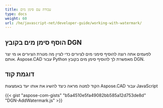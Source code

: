```yaml
---
title: עבודה עם סימן מים
type: docs
weight: 60
url: /he/javascript-net/developer-guide/working-with-watermark/
---
```


## **הוסף סימן מים בקובץ DGN**

לפעמים אתה רוצה להוסיף סימני מים לציורים כדי לציין מה מטרת הציורים או מי יצר אותם. Aspose.CAD עבור Python מאפשרת לך להוסיף סימן מים בקובץ DGN.

## דוגמת קוד

הקוד למטה מראה כיצד להשיג את אותו יעד באמצעות Aspose.CAD עבור JavaScript

{{< gist "aspose-com-gists" "b5a4510e5fa49082bb585a12d753de8d" "DGN-AddWatermark.js" >}}
